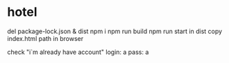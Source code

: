 # hotel
del package-lock.json & dist
npm i
npm run build
npm run start
in dist copy index.html path in browser

check "i`m already have account"
login: a pass: a

